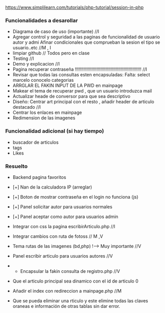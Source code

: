 https://www.simplilearn.com/tutorials/php-tutorial/session-in-php


### Funcionalidades a desarollar

  + Diagrama de caso de uso (importante) //I
  + Agregar control y seguridad a las paginas de funcionalidad de usuario autor y admi Afinar condicionales que comprueban la sesion el tipo se usuario..etc //M , I
  + limpiar github // Todos pero en clase
  + Testing //I
  + Demo y explicacion //I
  + Pagina recuperar contraseña !!!!!!!!!!!!!!!!!!!!!!!!!!!!!!!!!!!!!!!!!!!!!!!!!!!! //I
  + Revisar que todas las consultas esten encapsuladas: Falta: select marcelo conocelo categorias
  + ARRGLAR EL FAKIN INPUT DE LA PWD en mainpage
  + Makear el tema de recuperar pwd , que un usuario introduzca mail
  + Actualizar heade de conversor para que sea descriptivo
  + Diseño: Centrar art principal con el resto , añadir header de articulo destacado //I
  + Centrar los enlaces en mainpage
  + Redimension de las imagenes
    
### Funcionalidad adicional (si hay tiempo)
  + buscador de articulos
  + tags
  + Likes

### Resuelto
  + Backend pagina favoritos
  + [+] Nan de la calculadora IP (arreglar)
  + [+] Boton de mostrar contraseña en el login no funciona (js)
  + [+] Panel solicitar autor para usuarios normales
  + [+] Panel aceptar como autor para usuarios admin
  + Integrar con css la pagina escribirArticulo.php //I
  + Integrar cambios con ruta de fotoss // M ,V
  + Tema rutas de las imagenes (bd,php) !--> Muy importante //V
  + Panel escribir articulo para usuarios autores //V
  +  + Encapsular la fakin consulta de registro.php //V

  + Que el articulo principal sea dinamico con el id de articulo 0
  + Añadir el index con redireccion a mainpage.php //M
  + Que se pueda eliminar una rticulo y este elimine todas las claves oraneas e información de otras tablas sin dar error.
